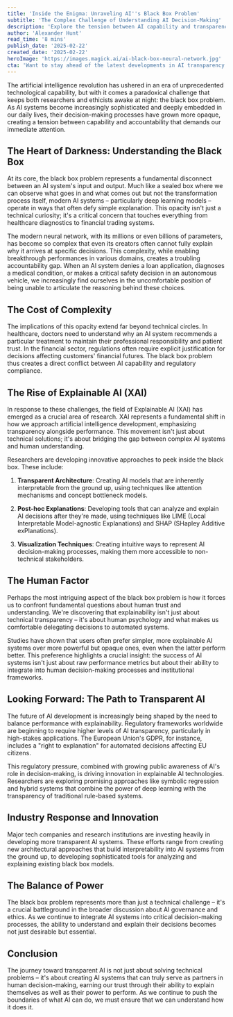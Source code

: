 ```yaml
---
title: 'Inside the Enigma: Unraveling AI''s Black Box Problem'
subtitle: 'The Complex Challenge of Understanding AI Decision-Making'
description: 'Explore the tension between AI capability and transparency, the emergence of Explainable AI (XAI), and the crucial balance between performance and understanding in modern AI systems.'
author: 'Alexander Hunt'
read_time: '8 mins'
publish_date: '2025-02-22'
created_date: '2025-02-22'
heroImage: 'https://images.magick.ai/ai-black-box-neural-network.jpg'
cta: 'Want to stay ahead of the latest developments in AI transparency and ethics? Follow us on LinkedIn for regular insights into the evolving landscape of artificial intelligence and its impact on society.'
---
```


The artificial intelligence revolution has ushered in an era of unprecedented technological capability, but with it comes a paradoxical challenge that keeps both researchers and ethicists awake at night: the black box problem. As AI systems become increasingly sophisticated and deeply embedded in our daily lives, their decision-making processes have grown more opaque, creating a tension between capability and accountability that demands our immediate attention.

## The Heart of Darkness: Understanding the Black Box

At its core, the black box problem represents a fundamental disconnect between an AI system's input and output. Much like a sealed box where we can observe what goes in and what comes out but not the transformation process itself, modern AI systems – particularly deep learning models – operate in ways that often defy simple explanation. This opacity isn't just a technical curiosity; it's a critical concern that touches everything from healthcare diagnostics to financial trading systems.

The modern neural network, with its millions or even billions of parameters, has become so complex that even its creators often cannot fully explain why it arrives at specific decisions. This complexity, while enabling breakthrough performances in various domains, creates a troubling accountability gap. When an AI system denies a loan application, diagnoses a medical condition, or makes a critical safety decision in an autonomous vehicle, we increasingly find ourselves in the uncomfortable position of being unable to articulate the reasoning behind these choices.

## The Cost of Complexity

The implications of this opacity extend far beyond technical circles. In healthcare, doctors need to understand why an AI system recommends a particular treatment to maintain their professional responsibility and patient trust. In the financial sector, regulations often require explicit justification for decisions affecting customers' financial futures. The black box problem thus creates a direct conflict between AI capability and regulatory compliance.

## The Rise of Explainable AI (XAI)

In response to these challenges, the field of Explainable AI (XAI) has emerged as a crucial area of research. XAI represents a fundamental shift in how we approach artificial intelligence development, emphasizing transparency alongside performance. This movement isn't just about technical solutions; it's about bridging the gap between complex AI systems and human understanding.

Researchers are developing innovative approaches to peek inside the black box. These include:

1. **Transparent Architecture**: Creating AI models that are inherently interpretable from the ground up, using techniques like attention mechanisms and concept bottleneck models.
   
2. **Post-hoc Explanations**: Developing tools that can analyze and explain AI decisions after they're made, using techniques like LIME (Local Interpretable Model-agnostic Explanations) and SHAP (SHapley Additive exPlanations).

3. **Visualization Techniques**: Creating intuitive ways to represent AI decision-making processes, making them more accessible to non-technical stakeholders.

## The Human Factor

Perhaps the most intriguing aspect of the black box problem is how it forces us to confront fundamental questions about human trust and understanding. We're discovering that explainability isn't just about technical transparency – it's about human psychology and what makes us comfortable delegating decisions to automated systems.

Studies have shown that users often prefer simpler, more explainable AI systems over more powerful but opaque ones, even when the latter perform better. This preference highlights a crucial insight: the success of AI systems isn't just about raw performance metrics but about their ability to integrate into human decision-making processes and institutional frameworks.

## Looking Forward: The Path to Transparent AI

The future of AI development is increasingly being shaped by the need to balance performance with explainability. Regulatory frameworks worldwide are beginning to require higher levels of AI transparency, particularly in high-stakes applications. The European Union's GDPR, for instance, includes a "right to explanation" for automated decisions affecting EU citizens.

This regulatory pressure, combined with growing public awareness of AI's role in decision-making, is driving innovation in explainable AI technologies. Researchers are exploring promising approaches like symbolic regression and hybrid systems that combine the power of deep learning with the transparency of traditional rule-based systems.

## Industry Response and Innovation

Major tech companies and research institutions are investing heavily in developing more transparent AI systems. These efforts range from creating new architectural approaches that build interpretability into AI systems from the ground up, to developing sophisticated tools for analyzing and explaining existing black box models.

## The Balance of Power

The black box problem represents more than just a technical challenge – it's a crucial battleground in the broader discussion about AI governance and ethics. As we continue to integrate AI systems into critical decision-making processes, the ability to understand and explain their decisions becomes not just desirable but essential.

## Conclusion

The journey toward transparent AI is not just about solving technical problems – it's about creating AI systems that can truly serve as partners in human decision-making, earning our trust through their ability to explain themselves as well as their power to perform. As we continue to push the boundaries of what AI can do, we must ensure that we can understand how it does it.